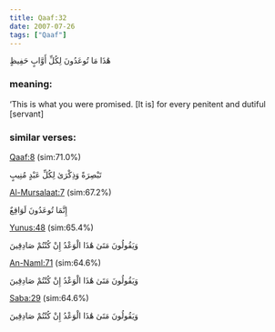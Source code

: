 ```yaml
---
title: Qaaf:32
date: 2007-07-26
tags: ["Qaaf"]
---
```

هَٰذَا مَا تُوعَدُونَ لِكُلِّ أَوَّابٍ حَفِيظٍ
### meaning: 
‘This is what you were promised. [It is] for every penitent and dutiful [servant]
### similar verses: 

[Qaaf:8](/50/8) (sim:71.0%)

تَبْصِرَةً وَذِكْرَىٰ لِكُلِّ عَبْدٍ مُنِيبٍ

[Al-Mursalaat:7](/77/7) (sim:67.2%)

إِنَّمَا تُوعَدُونَ لَوَاقِعٌ

[Yunus:48](/10/48) (sim:65.4%)

وَيَقُولُونَ مَتَىٰ هَٰذَا الْوَعْدُ إِنْ كُنْتُمْ صَادِقِينَ

[An-Naml:71](/27/71) (sim:64.6%)

وَيَقُولُونَ مَتَىٰ هَٰذَا الْوَعْدُ إِنْ كُنْتُمْ صَادِقِينَ

[Saba:29](/34/29) (sim:64.6%)

وَيَقُولُونَ مَتَىٰ هَٰذَا الْوَعْدُ إِنْ كُنْتُمْ صَادِقِينَ
